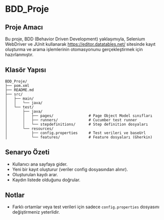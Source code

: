 # BDD_Proje

## Proje Amacı
Bu proje, BDD (Behavior Driven Development) yaklaşımıyla, Selenium WebDriver ve JUnit kullanarak https://editor.datatables.net/ sitesinde kayıt oluşturma ve arama işlemlerinin otomasyonunu gerçekleştirmek için hazırlanmıştır.

## Klasör Yapısı
```
BDD_Proje/
├── pom.xml
├── README.md
├── src/
│   ├── main/
│   │   └── java/
│   └── test/
│       ├── java/
│       │   ├── pages/                # Page Object Model sınıfları
│       │   ├── runners/              # Cucumber test runner
│       │   └── stepdefinitions/      # Step definition dosyaları
│       └── resources/
│           ├── config.properties     # Test verileri ve baseUrl
│           └── features/             # Feature dosyaları (Gherkin)
```

## Senaryo Özeti
- Kullanıcı ana sayfaya gider.
- Yeni bir kayıt oluşturur (veriler config dosyasından alınır).
- Oluşturulan kaydı arar.
- Kaydın listede olduğunu doğrular.

## Notlar
- Farklı ortamlar veya test verileri için sadece `config.properties` dosyasını değiştirmeniz yeterlidir.
